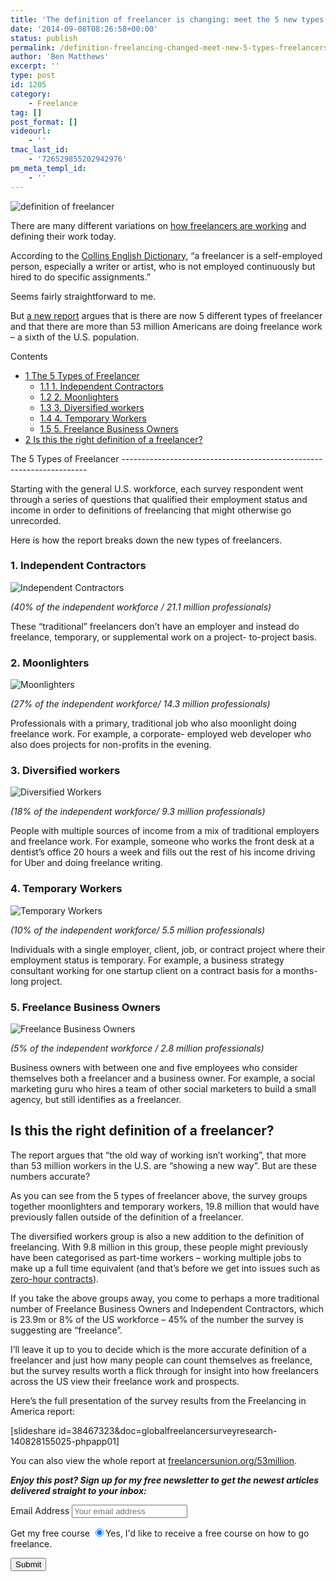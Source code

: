 ```yaml
---
title: 'The definition of freelancer is changing: meet the 5 new types of freelancers'
date: '2014-09-08T08:26:58+00:00'
status: publish
permalink: /definition-freelancing-changed-meet-new-5-types-freelancers
author: 'Ben Matthews'
excerpt: ''
type: post
id: 1205
category:
    - Freelance
tag: []
post_format: []
videourl:
    - ''
tmac_last_id:
    - '726529855202942976'
pm_meta_templ_id:
    - ''
---
```

![definition of freelancer](http://benrmatthews.com/wp-content/uploads/2014/09/definition-of-freelancer-720x395.png)

There are many different variations on [how freelancers are working](http://benrmatthews.com/2013/03/freelance-consultant/ "How freelance consultants are working") and defining their work today.

<span class="var"><span class="var">According to the [Collins English Dictionary](http://www.collinsdictionary.com/dictionary/english/freelance), “a freelancer is</span></span><span class="def"> a self-employed person, especially a writer or artist, who is not employed continuously but hired to do specific assignments.”</span>

Seems fairly straightforward to me.

But [a new report](http://freelancersunion.org/53million "Freelancers Union - 53 Million") argues that is there are now 5 different types of freelancer and that there are more than 53 million Americans are doing freelance work – a sixth of the U.S. population.

<div class="no_bullets" id="toc_container">Contents

- [<span class="toc_number toc_depth_1">1</span> The 5 Types of Freelancer](#The_5_Types_of_Freelancer)
  - [<span class="toc_number toc_depth_2">1.1</span> 1. Independent Contractors](#1_Independent_Contractors)
  - [<span class="toc_number toc_depth_2">1.2</span> 2. Moonlighters](#2_Moonlighters)
  - [<span class="toc_number toc_depth_2">1.3</span> 3. Diversified workers](#3_Diversified_workers)
  - [<span class="toc_number toc_depth_2">1.4</span> 4. Temporary Workers](#4_Temporary_Workers)
  - [<span class="toc_number toc_depth_2">1.5</span> 5. Freelance Business Owners](#5_Freelance_Business_Owners)
- [<span class="toc_number toc_depth_1">2</span> Is this the right definition of a freelancer?](#Is_this_the_right_definition_of_a_freelancer)

</div><span id="The_5_Types_of_Freelancer">The 5 Types of Freelancer</span>
---------------------------------------------------------------------

Starting with the general U.S. workforce, each survey respondent went through a series of questions that qualified their employment status and income in order to definitions of freelancing that might otherwise go unrecorded.

Here is how the report breaks down the new types of freelancers.

### <span id="1_Independent_Contractors">1. Independent Contractors</span>

![Independent Contractors](http://benrmatthews.com/wp-content/uploads/2014/09/Screen-Shot-2014-09-05-at-11.39.33.png)

*(40% of the independent workforce / 21.1 million professionals)*

These “traditional” freelancers don’t have an employer and instead do freelance, temporary, or supplemental work on a project- to-project basis.

### <span id="2_Moonlighters">2. Moonlighters</span>

![Moonlighters](http://benrmatthews.com/wp-content/uploads/2014/09/Screen-Shot-2014-09-05-at-11.39.40.png)

*(27% of the independent workforce/ 14.3 million professionals)*

Professionals with a primary, traditional job who also moonlight doing freelance work. For example, a corporate- employed web developer who also does projects for non-profits in the evening.

### <span id="3_Diversified_workers">3. Diversified workers</span>

![Diversified Workers](http://benrmatthews.com/wp-content/uploads/2014/09/Screen-Shot-2014-09-05-at-11.39.46.png)

*(18% of the independent workforce/ 9.3 million professionals)*

People with multiple sources of income from a mix of traditional employers and freelance work. For example, someone who works the front desk at a dentist’s office 20 hours a week and fills out the rest of his income driving for Uber and doing freelance writing.

### <span id="4_Temporary_Workers">4. Temporary Workers</span>

![Temporary Workers](http://benrmatthews.com/wp-content/uploads/2014/09/Screen-Shot-2014-09-05-at-11.39.53.png)

*(10% of the independent workforce/ 5.5 million professionals)*

Individuals with a single employer, client, job, or contract project where their employment status is temporary. For example, a business strategy consultant working for one startup client on a contract basis for a months-long project.

### <span id="5_Freelance_Business_Owners">5. Freelance Business Owners</span>

![Freelance Business Owners](http://benrmatthews.com/wp-content/uploads/2014/09/Screen-Shot-2014-09-05-at-11.39.59.png)

*(5% of the independent workforce / 2.8 million professionals)*

Business owners with between one and five employees who consider themselves both a freelancer and a business owner. For example, a social marketing guru who hires a team of other social marketers to build a small agency, but still identifies as a freelancer.

<span id="Is_this_the_right_definition_of_a_freelancer">Is this the right definition of a freelancer?</span>
------------------------------------------------------------------------------------------------------------

The report argues that “the old way of working isn’t working”, that more than 53 million workers in the U.S. are “showing a new way”. But are these numbers accurate?

As you can see from the 5 types of freelancer above, the survey groups together moonlighters and temporary workers, 19.8 million that would have previously fallen outside of the definition of a freelancer.

The diversified workers group is also a new addition to the definition of freelancing. With 9.8 million in this group, these people might previously have been categorised as part-time workers – working multiple jobs to make up a full time equivalent (and that’s before we get into issues such as [zero-hour contracts](http://en.wikipedia.org/wiki/Zero-hour_contract "Zero-hour contracts")).

If you take the above groups away, you come to perhaps a more traditional number of Freelance Business Owners and Independent Contractors, which is 23.9m or 8% of the US workforce – 45% of the number the survey is suggesting are “freelance”.

I’ll leave it up to you to decide which is the more accurate definition of a freelancer and just how many people can count themselves as freelance, but the survey results worth a flick through for insight into how freelancers across the US view their freelance work and prospects.

Here’s the full presentation of the survey results from the Freelancing in America report:

\[slideshare id=38467323&amp;doc=globalfreelancersurveyresearch-140828155025-phpapp01\]

You can also view the whole report at [freelancersunion.org/53million](http://freelancersunion.org/53million "freelancersunion.org/53million").

***Enjoy this post? Sign up for my free newsletter to get the newest articles delivered straight to your inbox:***

<script>(function() {
	window.mc4wp = window.mc4wp || {
		listeners: [],
		forms: {
			on: function(evt, cb) {
				window.mc4wp.listeners.push(
					{
						event   : evt,
						callback: cb
					}
				);
			}
		}
	}
})();
</script>

<form class="mc4wp-form mc4wp-form-1526 mc4wp-form-theme mc4wp-form-theme-red" data-id="1526" data-name="Default sign-up form" id="mc4wp-form-25" method="post"><div class="mc4wp-form-fields"> <label>Email Address</label> <input name="EMAIL" placeholder="Your email address" required="" type="email"></input>

 <label>Get my free course</label> <label> <input checked="checked" name="MMERGE1" type="radio" value="Yes, I'd like to receive a free 30 day course on how to go freelance."></input><span>Yes, I'd like to receive a free course on how to go freelance.</span> </label>

 <input type="submit" value="Submit"></input>

 </div><label style="display: none !important;">Leave this field empty if you're human: <input autocomplete="off" name="_mc4wp_honeypot" tabindex="-1" type="text" value=""></input></label><input name="_mc4wp_timestamp" type="hidden" value="1617708154"></input><input name="_mc4wp_form_id" type="hidden" value="1526"></input><input name="_mc4wp_form_element_id" type="hidden" value="mc4wp-form-25"></input><div class="mc4wp-response"></div></form>